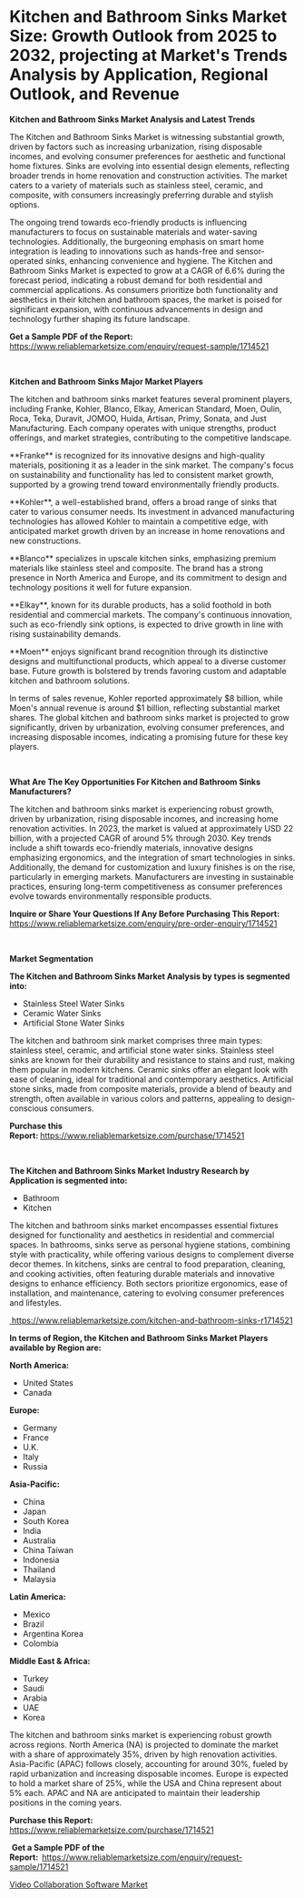 <p><h1>Kitchen and Bathroom Sinks Market Size: Growth Outlook from 2025 to 2032, projecting at Market's Trends Analysis by Application, Regional Outlook, and Revenue</h1></p><p><strong>Kitchen and Bathroom Sinks Market Analysis and Latest Trends</strong></p>
<p><p>The Kitchen and Bathroom Sinks Market is witnessing substantial growth, driven by factors such as increasing urbanization, rising disposable incomes, and evolving consumer preferences for aesthetic and functional home fixtures. Sinks are evolving into essential design elements, reflecting broader trends in home renovation and construction activities. The market caters to a variety of materials such as stainless steel, ceramic, and composite, with consumers increasingly preferring durable and stylish options.</p><p>The ongoing trend towards eco-friendly products is influencing manufacturers to focus on sustainable materials and water-saving technologies. Additionally, the burgeoning emphasis on smart home integration is leading to innovations such as hands-free and sensor-operated sinks, enhancing convenience and hygiene. The Kitchen and Bathroom Sinks Market is expected to grow at a CAGR of 6.6% during the forecast period, indicating a robust demand for both residential and commercial applications. As consumers prioritize both functionality and aesthetics in their kitchen and bathroom spaces, the market is poised for significant expansion, with continuous advancements in design and technology further shaping its future landscape.</p></p>
<p><strong>Get a Sample PDF of the Report:&nbsp;</strong> <a href="https://www.reliablemarketsize.com/enquiry/request-sample/1714521?utm_campaign=2462&utm_medium=2&utm_source=Github&utm_content=ia&utm_term=28032025&utm_id=kitchen-and-bathroom-sinks">https://www.reliablemarketsize.com/enquiry/request-sample/1714521</a></p>
<p>&nbsp;</p>
<p><strong>Kitchen and Bathroom Sinks Major Market Players</strong></p>
<p><p>The kitchen and bathroom sinks market features several prominent players, including Franke, Kohler, Blanco, Elkay, American Standard, Moen, Oulin, Roca, Teka, Duravit, JOMOO, Huida, Artisan, Primy, Sonata, and Just Manufacturing. Each company operates with unique strengths, product offerings, and market strategies, contributing to the competitive landscape.</p><p>**Franke** is recognized for its innovative designs and high-quality materials, positioning it as a leader in the sink market. The company's focus on sustainability and functionality has led to consistent market growth, supported by a growing trend toward environmentally friendly products.</p><p>**Kohler**, a well-established brand, offers a broad range of sinks that cater to various consumer needs. Its investment in advanced manufacturing technologies has allowed Kohler to maintain a competitive edge, with anticipated market growth driven by an increase in home renovations and new constructions. </p><p>**Blanco** specializes in upscale kitchen sinks, emphasizing premium materials like stainless steel and composite. The brand has a strong presence in North America and Europe, and its commitment to design and technology positions it well for future expansion.</p><p>**Elkay**, known for its durable products, has a solid foothold in both residential and commercial markets. The company's continuous innovation, such as eco-friendly sink options, is expected to drive growth in line with rising sustainability demands.</p><p>**Moen** enjoys significant brand recognition through its distinctive designs and multifunctional products, which appeal to a diverse customer base. Future growth is bolstered by trends favoring custom and adaptable kitchen and bathroom solutions.</p><p>In terms of sales revenue, Kohler reported approximately $8 billion, while Moen's annual revenue is around $1 billion, reflecting substantial market shares. The global kitchen and bathroom sinks market is projected to grow significantly, driven by urbanization, evolving consumer preferences, and increasing disposable incomes, indicating a promising future for these key players.</p></p>
<p>&nbsp;</p>
<p><strong>What Are The Key Opportunities For Kitchen and Bathroom Sinks Manufacturers?</strong></p>
<p><p>The kitchen and bathroom sinks market is experiencing robust growth, driven by urbanization, rising disposable incomes, and increasing home renovation activities. In 2023, the market is valued at approximately USD 22 billion, with a projected CAGR of around 5% through 2030. Key trends include a shift towards eco-friendly materials, innovative designs emphasizing ergonomics, and the integration of smart technologies in sinks. Additionally, the demand for customization and luxury finishes is on the rise, particularly in emerging markets. Manufacturers are investing in sustainable practices, ensuring long-term competitiveness as consumer preferences evolve towards environmentally responsible products.</p></p>
<p><strong>Inquire or Share Your Questions If Any Before Purchasing This Report:</strong> <a href="https://www.reliablemarketsize.com/enquiry/pre-order-enquiry/1714521?utm_campaign=2462&utm_medium=2&utm_source=Github&utm_content=ia&utm_term=28032025&utm_id=kitchen-and-bathroom-sinks">https://www.reliablemarketsize.com/enquiry/pre-order-enquiry/1714521</a></p>
<p>&nbsp;</p>
<p><strong>Market Segmentation</strong></p>
<p><strong>The Kitchen and Bathroom Sinks Market Analysis by types is segmented into:</strong></p>
<p><ul><li>Stainless Steel Water Sinks</li><li>Ceramic Water Sinks</li><li>Artificial Stone Water Sinks</li></ul></p>
<p><p>The kitchen and bathroom sink market comprises three main types: stainless steel, ceramic, and artificial stone water sinks. Stainless steel sinks are known for their durability and resistance to stains and rust, making them popular in modern kitchens. Ceramic sinks offer an elegant look with ease of cleaning, ideal for traditional and contemporary aesthetics. Artificial stone sinks, made from composite materials, provide a blend of beauty and strength, often available in various colors and patterns, appealing to design-conscious consumers.</p></p>
<p><strong>Purchase this Report:&nbsp;</strong><a href="https://www.reliablemarketsize.com/purchase/1714521?utm_campaign=2462&utm_medium=2&utm_source=Github&utm_content=ia&utm_term=28032025&utm_id=kitchen-and-bathroom-sinks">https://www.reliablemarketsize.com/purchase/1714521</a></p>
<p>&nbsp;</p>
<p><strong>The Kitchen and Bathroom Sinks Market Industry Research by Application is segmented into:</strong></p>
<p><ul><li>Bathroom</li><li>Kitchen</li></ul></p>
<p><p>The kitchen and bathroom sinks market encompasses essential fixtures designed for functionality and aesthetics in residential and commercial spaces. In bathrooms, sinks serve as personal hygiene stations, combining style with practicality, while offering various designs to complement diverse decor themes. In kitchens, sinks are central to food preparation, cleaning, and cooking activities, often featuring durable materials and innovative designs to enhance efficiency. Both sectors prioritize ergonomics, ease of installation, and maintenance, catering to evolving consumer preferences and lifestyles.</p></p>
<p><a href="https://www.reliablemarketsize.com/kitchen-and-bathroom-sinks-r1714521?utm_campaign=2462&utm_medium=2&utm_source=Github&utm_content=ia&utm_term=28032025&utm_id=kitchen-and-bathroom-sinks">&nbsp;https://www.reliablemarketsize.com/kitchen-and-bathroom-sinks-r1714521</a></p>
<p><strong>In terms of Region, the Kitchen and Bathroom Sinks Market Players available by Region are:</strong></p>
<p>
    <p> <strong> North America: </strong>
        <ul>
            <li>United States</li>
            <li>Canada</li>
        </ul>
        </p> 
    <p> <strong> Europe: </strong>
        <ul>
            <li>Germany</li>
            <li>France</li>
            <li>U.K.</li>
            <li>Italy</li>
            <li>Russia</li>
        </ul>
        </p> 
    <p> <strong> Asia-Pacific: </strong>
        <ul>
            <li>China</li>
            <li>Japan</li>
            <li>South Korea</li>
            <li>India</li>
            <li>Australia</li>
            <li>China Taiwan</li>
            <li>Indonesia</li>
            <li>Thailand</li>
            <li>Malaysia</li>
        </ul>
        </p> 
    <p> <strong> Latin America: </strong>
        <ul>
            <li>Mexico</li>
            <li>Brazil</li>
            <li>Argentina Korea</li>
            <li>Colombia</li>
        </ul>
        </p> 
    <p> <strong> Middle East & Africa: </strong>
        <ul>
            <li>Turkey</li>
            <li>Saudi</li>
            <li>Arabia</li>
            <li>UAE</li>
            <li>Korea</li>
        </ul>
    </p>
    </p>
<p><p>The kitchen and bathroom sinks market is experiencing robust growth across regions. North America (NA) is projected to dominate the market with a share of approximately 35%, driven by high renovation activities. Asia-Pacific (APAC) follows closely, accounting for around 30%, fueled by rapid urbanization and increasing disposable incomes. Europe is expected to hold a market share of 25%, while the USA and China represent about 5% each. APAC and NA are anticipated to maintain their leadership positions in the coming years.</p></p>
<p><strong>Purchase this Report: </strong><a href="https://www.reliablemarketsize.com/purchase/1714521?utm_campaign=2462&utm_medium=2&utm_source=Github&utm_content=ia&utm_term=28032025&utm_id=kitchen-and-bathroom-sinks">https://www.reliablemarketsize.com/purchase/1714521</a></p>
<p>&nbsp;<strong>Get a Sample PDF of the Report:&nbsp;&nbsp;</strong><a href="https://www.reliablemarketsize.com/enquiry/request-sample/1714521?utm_campaign=2462&utm_medium=2&utm_source=Github&utm_content=ia&utm_term=28032025&utm_id=kitchen-and-bathroom-sinks">https://www.reliablemarketsize.com/enquiry/request-sample/1714521</a></p>
<p><strong></strong></p>
<p><p><a href="https://github.com/mayabungard8092/Market-Research-Report-List-1/blob/main/video-collaboration-software-market.md?utm_campaign=2462&utm_medium=2&utm_source=Github&utm_content=ia&utm_term=28032025&utm_id=kitchen-and-bathroom-sinks">Video Collaboration Software Market</a></p></p>